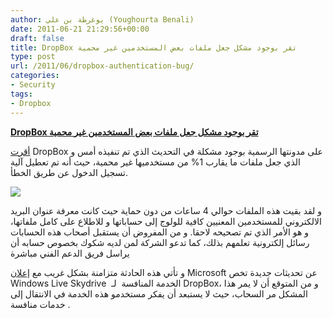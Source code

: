 ```yaml
---
author: يوغرطة بن علي (Youghourta Benali)
date: 2011-06-21 21:29:56+00:00
draft: false
title: DropBox تقر بوجود مشكل جعل ملفات بعض المستخدمين غير محمية
type: post
url: /2011/06/dropbox-authentication-bug/
categories:
- Security
tags:
- Dropbox
---
```


[**DropBox تقر بوجود مشكل جعل ملفات بعض المستخدمين غير محمية**](http://www.it-scoop.com/2011/06/dropbox-authentication-bug/)


[أقرت](http://blog.dropbox.com/?p=821) DropBox على مدونتها الرسمية بوجود مشكلة في التحديث الذي تم تنفيذه أمس و الذي جعل ملفات ما يقارب 1% من مستخدميها غير محمية، حيث أنه تم تعطيل آلية تسجيل الدخول عن طريق الخطأ.

[![](http://www.it-scoop.com/wp-content/uploads/2011/06/dropbox.png)
](http://leblog.vendeesign.com/wp-content/uploads/2011/06/dropbox1-535x181.png)

و لقد بقيت هذه الملفات حوالي 4 ساعات من دون حماية حيث كانت معرفة عنوان البريد الالكتروني للمستخدمين المعنيين كافية للولوج إلى حساباتها و للاطلاع على كامل ملفاتها، و هو الأمر الذي تم تصحيحه لاحقا. و من المفروض أن يستقبل أصحاب هذه الحسابات رسائل إلكترونية تعلمهم بذلك، كما تدعو الشركة لمن لديه شكوك بخصوص حسابه أن يراسل فريق الدعم الفني مباشرة

و تأتي هذه الحادثة متزامنة بشكل غريب مع [إعلان](http://windowsteamblog.com/windows_live/b/windowslive/archive/2011/06/20/introducing-skydrive-for-the-modern-web-built-using-html5.aspx) Microsoft عن تحديثات جديدة تخص Windows Live Skydrive  الخدمة المنافسة  لـ DropBox، و من المتوقع أن لا يمر هذا المشكل مر السحاب، حيث لا يستبعد أن يفكر مستخدمو هذه الخدمة في الانتقال إلى خدمات منافسة .




